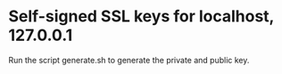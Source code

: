 # Self-signed SSL keys for localhost, 127.0.0.1

Run the script generate.sh to generate the private and public key.

